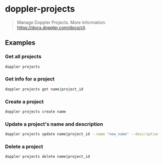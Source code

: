 # doppler-projects

> Manage Doppler Projects. More information: <https://docs.doppler.com/docs/cli>.

## Examples

### Get all projects

```bash
doppler projects
```

### Get info for a project

```bash
doppler projects get name|project_id
```

### Create a project

```bash
doppler projects create name
```

### Update a project's name and description

```bash
doppler projects update name|project_id --name "new_name" --description "new_description"
```

### Delete a project

```bash
doppler projects delete name|project_id
```

